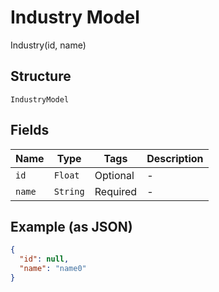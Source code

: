 
# Industry Model

Industry(id, name)

## Structure

`IndustryModel`

## Fields

| Name | Type | Tags | Description |
|  --- | --- | --- | --- |
| `id` | `Float` | Optional | - |
| `name` | `String` | Required | - |

## Example (as JSON)

```json
{
  "id": null,
  "name": "name0"
}
```

